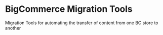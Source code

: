 # BigCommerce Migration Tools

Migration Tools for automating the transfer of content from one BC store to another 
